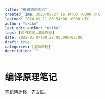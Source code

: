 ```yaml
---
title: "编译原理笔记"
created_Time: 2023-08-27 16:10:00 +0000 UTC
lastmod: 2024-01-11 03:54:00 +0000 UTC
author: "ukiko"
last_edit_author: "ukiko"
tags: [读书笔记,编译原理]
date: 2022-01-07T00:22:00.000+08:00
draft: true
categories: [基础原理]
description: ""
---
```


# 编译原理笔记

笔记待迁移，先占位。



